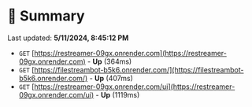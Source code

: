 # 📖 Summary
Last updated: **5/11/2024, 8:45:12 PM**

- `GET` [https://restreamer-09gx.onrender.com](https://restreamer-09gx.onrender.com) - **Up** (364ms)
- `GET` [https://filestreambot-b5k6.onrender.com/](https://filestreambot-b5k6.onrender.com/) - **Up** (407ms)
- `GET` [https://restreamer-09gx.onrender.com/ui](https://restreamer-09gx.onrender.com/ui) - **Up** (1119ms)

